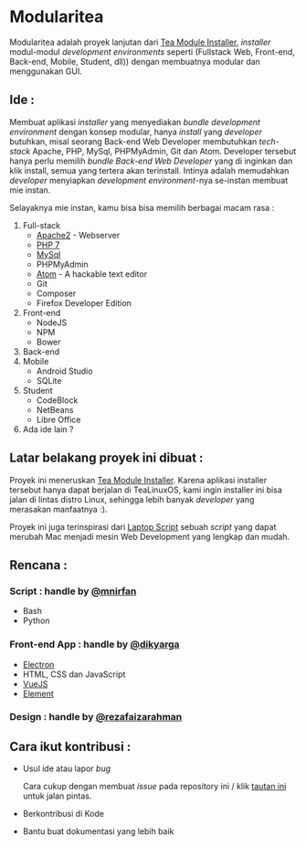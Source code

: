 # Modularitea
Modularitea adalah proyek lanjutan dari [Tea Module Installer](https://github.com/tealinuxos/tea-module-installer), _installer_ modul-modul _development environments_ seperti (Fullstack Web, Front-end, Back-end, Mobile, Student, dll)) dengan membuatnya modular dan menggunakan GUI.

## Ide : 
Membuat aplikasi _installer_ yang menyediakan _bundle development environment_ dengan konsep modular, hanya _install_ yang _developer_ butuhkan, misal seorang Back-end Web Developer membutuhkan _tech-stack_ Apache, PHP, MySql, PHPMyAdmin, Git dan Atom. Developer tersebut hanya perlu memilih _bundle Back-end Web Developer_ yang di inginkan dan klik install, semua yang tertera akan terinstall. Intinya adalah memudahkan _developer_ menyiapkan _development environment_-nya se-instan membuat mie instan.

Selayaknya mie instan, kamu bisa bisa memilih berbagai macam rasa :

1. Full-stack
   - [Apache2](https://httpd.apache.org/) - Webserver
   - [PHP 7](http://php.net) 
   - [MySql](https://www.mysql.com/) 
   - PHPMyAdmin
   - [Atom](https://atom.io/) - A hackable text editor 
   - Git
   - Composer
   - Firefox Developer Edition
2. Front-end
   - NodeJS
   - NPM
   - Bower
3. Back-end 
4. Mobile 
   - Android Studio
   - SQLite
5. Student
   - CodeBlock 
   - NetBeans
   - Libre Office
6. Ada ide lain ?

## Latar belakang proyek ini dibuat :
Proyek ini meneruskan [Tea Module Installer](https://github.com/tealinuxos/tea-module-installer). Karena aplikasi installer tersebut hanya dapat berjalan di TeaLinuxOS, kami ingin installer ini bisa jalan di lintas distro Linux, sehingga lebih banyak _developer_ yang merasakan manfaatnya :).

Proyek ini juga terinspirasi dari [Laptop Script](https://github.com/thoughtbot/laptop) sebuah _script_ yang dapat merubah Mac menjadi mesin Web Development yang lengkap dan mudah.
## Rencana : 

### Script : handle by [@mnirfan](https://github.com/mnirfan)
* Bash
* Python

### Front-end App : handle by [@dikyarga](https://github.com/dikyarga)
* [Electron](http://electron.atom.io/)
* HTML, CSS dan JavaScript
* [VueJS](http://vuejs.org/)
* [Element](http://element.eleme.io/)

### Design : handle by [@rezafaizarahman](https://github.com/rezafaizarahman)

## Cara ikut kontribusi : 
* Usul ide atau lapor _bug_
   
    Cara cukup dengan membuat _issue_ pada repository ini / klik [tautan ini](https://github.com/tealinuxos/modularitea/issues/new) untuk jalan pintas.
* Berkontribusi di Kode
* Bantu buat dokumentasi yang lebih baik

